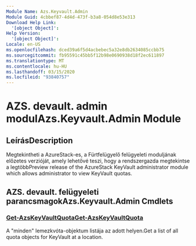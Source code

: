 ```yaml
---
Module Name: Azs.Keyvault.Admin
Module Guid: 4cbbef87-4d4d-473f-b3a8-054d8e53e313
Download Help Link:
  '[object Object]': 
Help Version:
  '[object Object]': 
Locale: en-US
ms.openlocfilehash: dced39a6f5d4acbebec5a32e8db2634085ccbb75
ms.sourcegitcommit: fb95591c45bb5f12b98e0690938d18f2ec611897
ms.translationtype: MT
ms.contentlocale: hu-HU
ms.lasthandoff: 03/15/2020
ms.locfileid: "93840757"
---
```

# <span data-ttu-id="fa156-101">AZS. devault. admin modul</span><span class="sxs-lookup"><span data-stu-id="fa156-101">Azs.Keyvault.Admin Module</span></span>
## <span data-ttu-id="fa156-102">Leírás</span><span class="sxs-lookup"><span data-stu-id="fa156-102">Description</span></span>
<span data-ttu-id="fa156-103">Megtekintheti a AzureStack-es, a Fürtfelügyelő felügyeleti moduljának előzetes verzióját, amely lehetővé teszi, hogy a rendszergazda megtekintse a legtöbb</span><span class="sxs-lookup"><span data-stu-id="fa156-103">Preview release of the AzureStack KeyVault administrator module which allows administrator to view KeyVault quotas.</span></span> 

## <span data-ttu-id="fa156-104">AZS. devault. felügyeleti parancsmagok</span><span class="sxs-lookup"><span data-stu-id="fa156-104">Azs.Keyvault.Admin Cmdlets</span></span>
### [<span data-ttu-id="fa156-105">Get-AzsKeyVaultQuota</span><span class="sxs-lookup"><span data-stu-id="fa156-105">Get-AzsKeyVaultQuota</span></span>](Get-AzsKeyVaultQuota.md)
<span data-ttu-id="fa156-106">A "minden" lemezkvóta-objektum listája az adott helyen.</span><span class="sxs-lookup"><span data-stu-id="fa156-106">Get a list of all quota objects for KeyVault at a location.</span></span>

